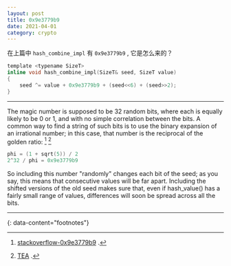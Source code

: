 ```yaml
---
layout: post
title: 0x9e3779b9
date: 2021-04-01
category: crypto
---
```


在上篇中 `hash_combine_impl` 有 `0x9e3779b9` , 它是怎么来的？  

```c
template <typename SizeT>
inline void hash_combine_impl(SizeT& seed, SizeT value)
{
    seed ^= value + 0x9e3779b9 + (seed<<6) + (seed>>2);
}
```

***

The magic number is supposed to be 32 random bits, where each is equally likely to be 0 or 1, and with no simple correlation between the bits. A common way to find a string of such bits is to use the binary expansion of an irrational number; in this case, that number is the reciprocal of the golden ratio: [^1] [^2]
```c
phi = (1 + sqrt(5)) / 2
2^32 / phi = 0x9e3779b9
```

So including this number "randomly" changes each bit of the seed; as you say, this means that consecutive values will be far apart. Including the shifted versions of the old seed makes sure that, even if hash_value() has a fairly small range of values, differences will soon be spread across all
the bits.

---
{: data-content="footnotes"}

[^1]: [stackoverflow-0x9e3779b9](https://stackoverflow.com/questions/4948780/magic-number-in-boosthash-combine) .
[^2]: [TEA](https://en.wikipedia.org/wiki/Tiny_Encryption_Algorithm) .  

